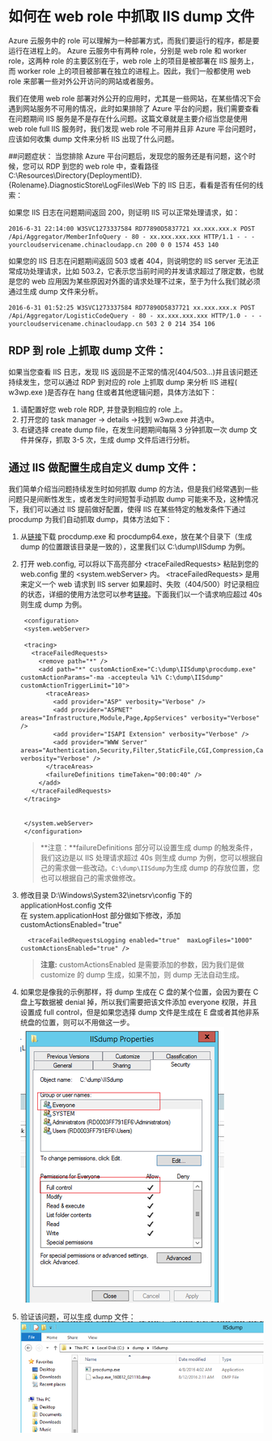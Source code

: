 <properties 
	pageTitle="如何在 web role 中抓取 IIS dump 文件置" 
	description="如何在 web role 中抓取 IIS dump 文件" 
	services="cloud-service" 
	documentationCenter="" 
	authors=""
	manager="" 
	editor=""/>
<tags 
	ms.service="cloud-service-aog"
	ms.date="" 
	wacn.date="09/29/2016"/>
# 如何在 web role 中抓取 IIS dump 文件

Azure 云服务中的 role 可以理解为一种部署方式，而我们要运行的程序，都是要运行在进程上的。 Azure 云服务中有两种 role，分别是 web role 和 worker role，这两种 role 的主要区别在于，web role 上的项目是被部署在 IIS 服务上，而 worker role 上的项目被部署在独立的进程上。因此，我们一般都使用 web role 来部署一些对外公开访问的网站或者服务。

我们在使用 web role 部署对外公开的应用时，尤其是一些网站，在某些情况下会遇到网站服务不可用的情况，此时如果排除了 Azure 平台的问题，我们需要查看在问题期间 IIS 服务是不是存在什么问题。这篇文章就是主要介绍当您是使用 web role full IIS 服务时，我们发现 web role 不可用并且非 Azure 平台问题时，应该如何收集 dump 文件来分析 IIS 出现了什么问题。

##问题症状：
当您排除 Azure 平台问题后，发现您的服务还是有问题，这个时候，您可以 RDP 到您的 web role 中，查看路径 
C:\Resources\Directory\{DeploymentID}.{Rolename}.DiagnosticStore\LogFiles\Web 下的 IIS 日志，看看是否有任何的线索：  

如果您 IIS 日志在问题期间返回 200，则证明 IIS 可以正常处理请求，如：  

	2016-6-31 22:14:00 W3SVC1273337584 RD77890D5837721 xx.xxx.xxx.x POST  
	/Api/Aggregator/MemberInfoQuery - 80 - xx.xxx.xxx.xxx HTTP/1.1 - - -   
	yourcloudservicename.chinacloudapp.cn 200 0 0 1574 453 140


如果您的 IIS 日志在问题期间返回 503 或者 404，则说明您的 IIS server 无法正常成功处理请求，比如 503.2，它表示您当前时间的并发请求超过了限定数，也就是您的 web 应用因为某些原因对外面的请求处理不过来，至于为什么我们就必须通过生成 dump 文件来分析。  

	2016-6-31 01:52:25 W3SVC1273337584 RD77890D5837721 xx.xxx.xxx.x POST  
	/Api/Aggregator/LogisticCodeQuery - 80 - xx.xxx.xxx.xxx HTTP/1.0 - - -  
	yourcloudservicename.chinacloudapp.cn 503 2 0 214 354 106

## RDP 到 role 上抓取 dump 文件：

如果当您查看 IIS 日志，发现 IIS 返回是不正常的情况(404/503…)并且该问题还持续发生，您可以通过 RDP 到对应的 role 上抓取 dump 来分析 IIS 进程( w3wp.exe )是否存在 hang 住或者其他逻辑问题，具体方法如下：


1. 请配置好您 web role RDP, 并登录到相应的 role 上。
2. 打开您的 task manager -> details ->找到 w3wp.exe 并选中。
3. 右键选择 create dump file，在发生问题期间每隔 3 分钟抓取一次 dump 文件并保存，抓取 3-5 次，生成 dump 文件后进行分析。

## 通过 IIS 做配置生成自定义 dump 文件：

我们简单介绍当问题持续发生时如何抓取 dump 的方法，但是我们经常遇到一些问题只是间断性发生，或者发生时间短暂手动抓取 dump 可能来不及，这种情况下，我们可以通过 IIS 提前做好配置，使得 IIS 在某些特定的触发条件下通过 procdump 为我们自动抓取 dump，具体方法如下：

1. 从[链接](http://download.sysinternals.com/files/ProcessMonitor.zip)下载 procdump.exe 和 procdump64.exe，放在某个目录下（生成 dump 的位置跟该目录是一致的），这里我们以 C:\dump\IISdump 为例。
2. 打开 web.config, 可以将以下高亮部分 &lt;traceFailedRequests&gt; 粘贴到您的 web.config 里的 &lt;system.webServer&gt; 内。
&lt;traceFailedRequests&gt; 是用来定义一个 web 请求到 IIS server 如果超时、失败（404/500）时记录相应的状态，详细的使用方法您可以参考[链接](https://www.iis.net/configreference/system.webserver/tracing/tracefailedrequests/add/failuredefinitions)。下面我们以一个请求响应超过 40s 则生成 dump 为例。

	    <configuration>
	    <system.webServer>
	                
	    <tracing>
	      <traceFailedRequests>
	        <remove path="*" />
	        <add path="*" customActionExe="C:\dump\IISdump\procdump.exe" customActionParams="-ma -accepteula %1% C:\dump\IISdump" customActionTriggerLimit="10">
	          <traceAreas>
	            <add provider="ASP" verbosity="Verbose" />
	            <add provider="ASPNET" areas="Infrastructure,Module,Page,AppServices" verbosity="Verbose" />
	            <add provider="ISAPI Extension" verbosity="Verbose" />
	            <add provider="WWW Server" areas="Authentication,Security,Filter,StaticFile,CGI,Compression,Cache,RequestNotifications,Module,FastCGI" verbosity="Verbose" />
	          </traceAreas>
	          <failureDefinitions timeTaken="00:00:40" />
	        </add>
	      </traceFailedRequests>
	    </tracing>
	                
	    
	    </system.webServer>
	    </configuration>

	>**注意：**failureDefinitions 部分可以设置生成 dump 的触发条件，我们这边是以 IIS 处理请求超过 40s 则生成 dump 为例，您可以根据自己的需求做一些改动。`C:\dump\IISdump`为生成 dump 的存放位置，您也可以根据自己的需求做修改。 
3. 修改目录 D:\Windows\System32\inetsrv\config 下的 applicationHost.config 文件  
  在 system.applicationHost 部分做如下修改，添加 customActionsEnabled="true"

	     <traceFailedRequestsLogging enabled="true"  maxLogFiles="1000" customActionsEnabled="true" />
	>**注意:** customActionsEnabled 是需要添加的参数，因为我们是做 customize 的 dump 生成，如果不加，则 dump 无法自动生成。

4. 如果您是像我的示例那样，将 dump 生成在 C 盘的某个位置，会因为要在 C 盘上写数据被 denial 掉，所以我们需要把该文件添加 everyone 权限，并且设置成 full control，但是如果您选择 dump 文件是生成在 E 盘或者其他非系统盘的位置，则可以不用做这一步。  
 ![fullcontrol](./media/aog-cloud-services-how-to-catch-iisdump/fullcontrol.png "fullcontrol")

5. 验证该问题，可以生成 dump 文件：  
 ![iis-dump](./media/aog-cloud-services-how-to-catch-iisdump/iis-dump.png "iis-dump")
	

